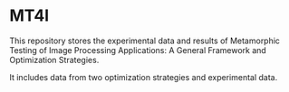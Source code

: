 # MT4I

This repository stores the experimental data and results of Metamorphic Testing of Image Processing Applications: A General Framework and Optimization Strategies.

It includes data from two optimization strategies and experimental data.
